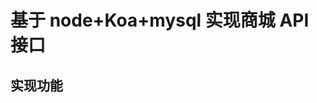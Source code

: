 # 基于 node+Koa+mysql 实现商城 API 接口

## 实现功能

<!-- ##### 用户管理

1. 用户注册
2. 用户登录
3. 修改密码

##### 商品管理

1. 上传图片
2. 发布商品
3. 更新商品
4. 下架商品
5. 上架商品
6. 查询商品列表

##### 购物车管理

1. 加入购物车
2. 查询购物车商品
3. 更新购物车商品
4. 删除购物车商品

##### 用户地址管理

1. 添加地址
2. 获取地址列表
3. 删除地址
4. 设置默认地址

##### 订单管理

1. 创建订单
2. 获取订单列表
3. 更新订单 -->
